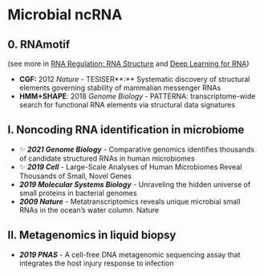 # Microbial ncRNA

## 0. **RNAmotif**

&#x20; (see more in [RNA Regulation: RNA Structure](../rna/rna-structure.md) and [Deep Learning for RNA](deep-learning-for-rna.md))

* **CGF:** 2012 _Nature_  - TESISER**:** Systematic discovery of structural elements governing stability of mammalian messenger RNAs
* **HMM+SHAPE**: 2018 _Genome Biology_ - PATTERNA: transcriptome-wide search for functional RNA elements via structural data signatures

## I. Noncoding RNA identification in microbiome

* ✨ _**2021 Genome Biology**_ - Comparative genomics identifies thousands of candidate structured RNAs in human microbiomes
* ✨ _**2019 Cell**_ - Large-Scale Analyses of Human Microbiomes Reveal Thousands of Small, Novel Genes
* _**2019 Molecular Systems Biology**_ - Unraveling the hidden universe of small proteins in bacterial genomes
* _**2009 Nature**_ - Metatranscriptomics reveals unique microbial small RNAs in the ocean’s water column. Nature

## **II. Metagenomics in liquid biopsy**

* _**2019 PNAS**_ -  A cell-free DNA metagenomic sequencing assay that integrates the host injury response to infection
